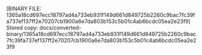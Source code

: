[BINARY FILE: 1365a18cd697ecc18797ad4a733eb931f149d661d849725b2260c9bac7fc39fa737ef137ff2e70207cb1900a6e7da803b153c5b01c4ab6bcdc05ea2e23f9]
Stored copy: docs/converted-binary/1365a18cd697ecc18797ad4a733eb931f149d661d849725b2260c9bac7fc39fa737ef137ff2e70207cb1900a6e7da803b153c5b01c4ab6bcdc05ea2e23f9

